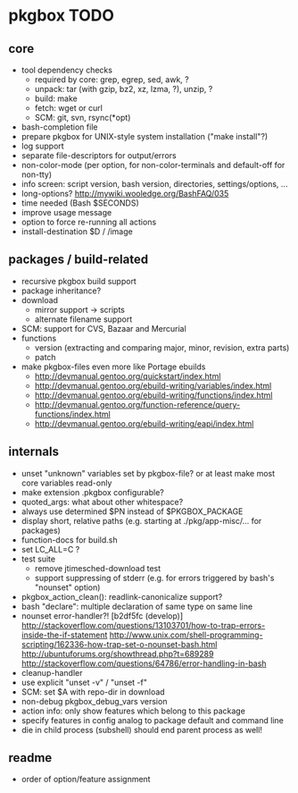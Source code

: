 # pkgbox TODO #

## core ##

- tool dependency checks
  - required by core: grep, egrep, sed, awk, ?
  - unpack: tar (with gzip, bz2, xz, lzma, ?), unzip, ?
  - build: make
  - fetch: wget or curl
  - SCM: git, svn, rsync(*opt)
- bash-completion file
- prepare pkgbox for UNIX-style system installation ("make install"?)
- log support
- separate file-descriptors for output/errors
- non-color-mode (per option, for non-color-terminals and default-off for non-tty)
- info screen: script version, bash version, directories, settings/options, ...
- long-options? http://mywiki.wooledge.org/BashFAQ/035
- time needed (Bash $SECONDS)
- improve usage message
- option to force re-running all actions
- install-destination $D / /image

## packages / build-related ##

- recursive pkgbox build support
- package inheritance?
- download
  - mirror support -> scripts
  - alternate filename support
- SCM: support for CVS, Bazaar and Mercurial
- functions
  - version (extracting and comparing major, minor, revision, extra parts)
  - patch
- make pkgbox-files even more like Portage ebuilds
  - http://devmanual.gentoo.org/quickstart/index.html
  - http://devmanual.gentoo.org/ebuild-writing/variables/index.html
  - http://devmanual.gentoo.org/ebuild-writing/functions/index.html
  - http://devmanual.gentoo.org/function-reference/query-functions/index.html
  - http://devmanual.gentoo.org/ebuild-writing/eapi/index.html

## internals ##

- unset "unknown" variables set by pkgbox-file? or at least make most core variables read-only
- make extension .pkgbox configurable?
- quoted_args: what about other whitespace?
- always use determined $PN instead of $PKGBOX_PACKAGE
- display short, relative paths (e.g. starting at ./pkg/app-misc/... for packages)
- function-docs for build.sh
- set LC_ALL=C ?
- test suite
	- remove jtimesched-download test
	- support suppressing of stderr (e.g. for errors triggered by bash's "nounset" option)
- pkgbox_action_clean(): readlink-canonicalize support?
- bash "declare": multiple declaration of same type on same line
- nounset error-handler?! [b2df5fc (develop)]
	http://stackoverflow.com/questions/13103701/how-to-trap-errors-inside-the-if-statement
	http://www.unix.com/shell-programming-scripting/162336-how-trap-set-o-nounset-bash.html
	http://ubuntuforums.org/showthread.php?t=689289
	http://stackoverflow.com/questions/64786/error-handling-in-bash
- cleanup-handler
- use explicit "unset -v" / "unset -f"
- SCM: set $A with repo-dir in download
- non-debug pkgbox_debug_vars version
- action info: only show features which belong to this package
- specify features in config analog to package default and command line
- die in child process (subshell) should end parent process as well!

## readme ##

- order of option/feature assignment

